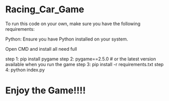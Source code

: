 # Racing_Car_Game

To run this code on your own, make sure you have the following requirements:

Python: Ensure you have Python installed on your system.

Open CMD and install all need full

step 1:
   pip install pygame
step 2:
   pygame==2.5.0  # or the latest version available when you run the game
step 3:
   pip install -r requirements.txt
step 4:
   python index.py

# Enjoy the Game!!!!

   

   

